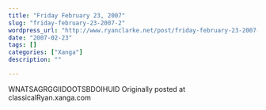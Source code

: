 ```yaml
---
title: "Friday February 23, 2007"
slug: "friday-february-23-2007-2"
wordpress_url: "http://www.ryanclarke.net/post/friday-february-23-2007-2/"
date: "2007-02-23"
tags: []
categories: ["Xanga"]
description: ""

---
```


WNATSAGRGGIIDOOTSBDOIHUID
Originally posted at classicalRyan.xanga.com
